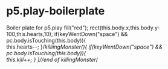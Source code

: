 # p5.play-boilerplate
Boiler plate for p5.play
fill("red");
        rect(this.body.x,this.body.y-100,this.hearts,10); 
        if(keyWentDown("space") && pc.body.isTouching(this.body)){       
        this.hearts--;
       }/*killiingMonster(){
        if(keyWentDown("space") && pc.body.isTouching(this.body)){       
                this.kill++;
        }
           }//end of killingMonster*/